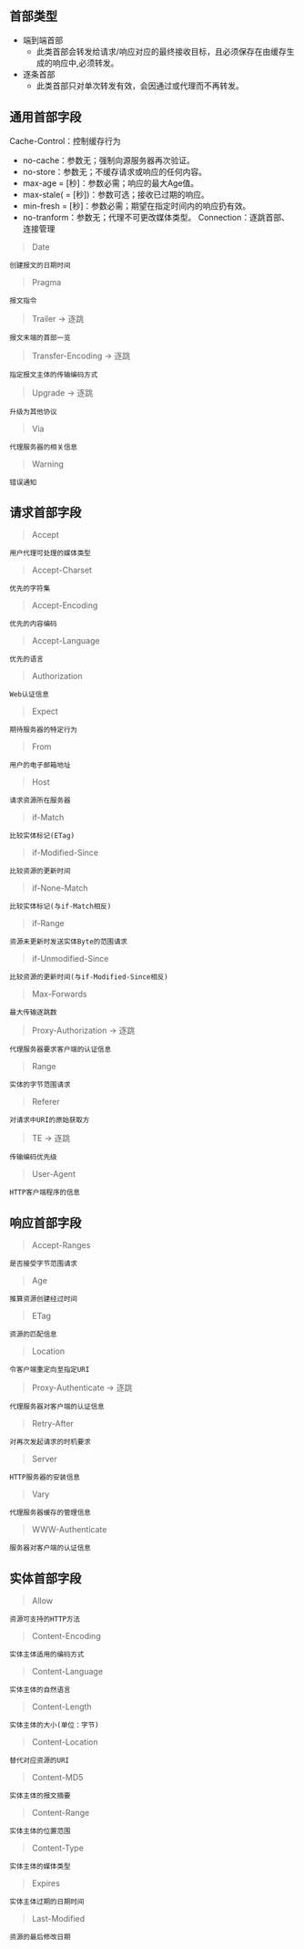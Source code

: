## 首部类型
- 端到端首部
    - 此类首部会转发给请求/响应对应的最终接收目标，且必须保存在由缓存生成的响应中,必须转发。
- 逐条首部
    - 此类首部只对单次转发有效，会因通过或代理而不再转发。
## 通用首部字段
Cache-Control：控制缓存行为
- no-cache：参数无；强制向源服务器再次验证。
- no-store：参数无；不缓存请求或响应的任何内容。
- max-age = [秒]：参数必需；响应的最大Age值。
- max-stale( = [秒])：参数可选；接收已过期的响应。
- min-fresh = [秒]：参数必需；期望在指定时间内的响应扔有效。
- no-tranform：参数无；代理不可更改媒体类型。
Connection：逐跳首部、连接管理

> Date

    创建报文的日期时间
> Pragma

    报文指令
>  Trailer -> 逐跳

    报文末端的首部一览

> Transfer-Encoding -> 逐跳

    指定报文主体的传输编码方式

> Upgrade -> 逐跳

    升级为其他协议

> Via

    代理服务器的相关信息

> Warning

    错误通知
## 请求首部字段
> Accept

    用户代理可处理的媒体类型

> Accept-Charset

    优先的字符集
> Accept-Encoding

    优先的内容编码
> Accept-Language

    优先的语言
> Authorization

    Web认证信息
> Expect

    期待服务器的特定行为
> From

    用户的电子邮箱地址
> Host

    请求资源所在服务器
> if-Match

    比较实体标记(ETag)
> if-Modified-Since

    比较资源的更新时间
> if-None-Match

    比较实体标记(与if-Match相反)
> if-Range

    资源未更新时发送实体Byte的范围请求
> if-Unmodified-Since

    比较资源的更新时间(与if-Modified-Since相反)
> Max-Forwards

    最大传输逐跳数
> Proxy-Authorization -> 逐跳

    代理服务器要求客户端的认证信息
> Range

    实体的字节范围请求
> Referer

    对请求中URI的原始获取方
> TE -> 逐跳

    传输编码优先级
> User-Agent

    HTTP客户端程序的信息
## 响应首部字段
> Accept-Ranges
    
    是否接受字节范围请求
> Age

    推算资源创建经过时间
> ETag

    资源的匹配信息
> Location

    令客户端重定向至指定URI
> Proxy-Authenticate -> 逐跳

    代理服务器对客户端的认证信息
> Retry-After

    对再次发起请求的时机要求
> Server

    HTTP服务器的安装信息
> Vary

    代理服务器缓存的管理信息
> WWW-Authenticate

    服务器对客户端的认证信息
## 实体首部字段
> Allow

    资源可支持的HTTP方法
> Content-Encoding

    实体主体适用的编码方式
> Content-Language

    实体主体的自然语言
> Content-Length

    实体主体的大小(单位：字节)
> Content-Location

    替代对应资源的URI
> Content-MD5

    实体主体的报文摘要
> Content-Range

    实体主体的位置范围
> Content-Type

    实体主体的媒体类型
> Expires

    实体主体过期的日期时间
> Last-Modified

    资源的最后修改日期